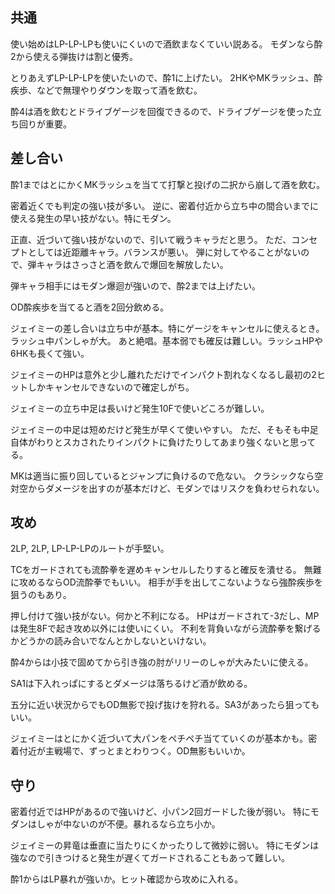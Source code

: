 ## 共通

使い始めはLP-LP-LPも使いにくいので酒飲まなくていい説ある。
モダンなら酔2から使える弾抜けは割と優秀。

とりあえずLP-LP-LPを使いたいので、酔1に上げたい。
2HKやMKラッシュ、酔疾歩、などで無理やりダウンを取って酒を飲む。

酔4は酒を飲むとドライブゲージを回復できるので、ドライブゲージを使った立ち回りが重要。

## 差し合い

酔1まではとにかくMKラッシュを当てて打撃と投げの二択から崩して酒を飲む。

密着近くでも判定の強い技が多い。
逆に、密着付近から立ち中の間合いまでに使える発生の早い技がない。特にモダン。

正直、近づいて強い技がないので、引いて戦うキャラだと思う。
ただ、コンセプトとしては近距離キャラ。バランスが悪い。
弾に対してやることがないので、弾キャラはさっさと酒を飲んで爆回を解放したい。

弾キャラ相手にはモダン爆迴が強いので、酔2までは上げたい。

OD酔疾歩を当てると酒を2回分飲める。

ジェイミーの差し合いは立ち中が基本。特にゲージをキャンセルに使えるとき。ラッシュ中パンしゃが大。
あと絶唱。基本弱でも確反は難しい。ラッシュHPや6HKも長くて強い。

ジェイミーのHPは意外と少し離れただけでインパクト割れなくなるし最初の2ヒットしかキャンセルできないので確定しがち。

ジェイミーの立ち中足は長いけど発生10Fで使いどころが難しい。

ジェイミーの中足は短めだけど発生が早くて使いやすい。
ただ、そもそも中足自体がわりとスカされたりインパクトに負けたりしてあまり強くないと思ってる。

MKは適当に振り回しているとジャンプに負けるので危ない。
クラシックなら空対空からダメージを出すのが基本だけど、モダンではリスクを負わせられない。

## 攻め

2LP, 2LP, LP-LP-LPのルートが手堅い。

TCをガードされても流酔拳を遅めキャンセルしたりすると確反を潰せる。
無難に攻めるならOD流酔拳でもいい。
相手が手を出してこないようなら強酔疾歩を狙うのもあり。

押し付けて強い技がない。何かと不利になる。
HPはガードされて-3だし、MPは発生8Fで起き攻め以外には使いにくい。
不利を背負いながら流酔拳を繋げるかどうかの読み合いでなんとかしないといけない。

酔4からは小技で固めてから引き強の肘がリリーのしゃが大みたいに使える。

SA1は下入れっぱにするとダメージは落ちるけど酒が飲める。

五分に近い状況からでもOD無影で投げ抜けを狩れる。SA3があったら狙ってもいい。

ジェイミーはとにかく近づいて大パンをペチペチ当てていくのが基本かも。密着付近が主戦場で、ずっとまとわりつく。OD無影もいいか。

## 守り

密着付近ではHPがあるので強いけど、小パン2回ガードした後が弱い。
特にモダンはしゃが中ないのが不便。暴れるなら立ち小か。

ジェイミーの昇竜は垂直に当たりにくかったりして微妙に弱い。
特にモダンは強なので引きつけると発生が遅くてガードされることもあって難しい。

酔1からはLP暴れが強いか。ヒット確認から攻めに入れる。
